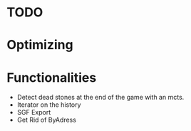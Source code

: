 TODO
==

# Optimizing

# Functionalities
- Detect dead stones at the end of the game with an mcts.
- Iterator on the history
- SGF Export
- Get Rid of ByAdress
